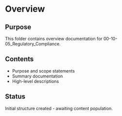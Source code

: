 # Overview

## Purpose
This folder contains overview documentation for 00-10-05_Regulatory_Compliance.

## Contents
- Purpose and scope statements
- Summary documentation
- High-level descriptions

## Status
Initial structure created - awaiting content population.
